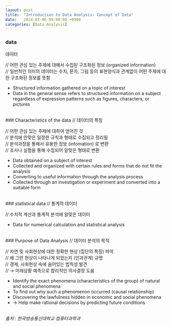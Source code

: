 ```yaml
---
layout: post
title:  "Introduction to Data Analysis: Concept of Data"
date:   2024-03-06 09:00:00 +0900
categories: [Data Analysis]
---
```


### data   
데이터   
   
// 어떤 관심 있는 주제에 대해서 수집된 구조화된 정보 (organized information)   
// 일반적인 의미의 데이터는 수치, 문자, 그림 등의 표현양식과 관계없이 어떤 주제에 대한 구조화된 정보를 뜻함   
- Structured information gathered on a topic of interest   
- Data in the general sense refers to structured information on a subject regardless of expression patterns such as figures, characters, or pictures   
   
<br />
### Characteristics of the data   
// 데이터의 특징   
   
// 어떤 관심 있는 주제에 대하여 얻어진 것   
// 분석에 안맞은 일정한 규칙과 형태로 수집되고 정리됨   
// 분석과정을 통해서 유용한 정보 (infomation) 로 변환   
// 조사나 실험을 통해 수집되어 알맞은 형태로 변환   
- Data obtained on a subject of interest   
- Collected and organized with certain rules and forms that do not fit the analysis   
- Converting to useful information through the analysis process   
- Collected through an investigation or experiment and converted into a suitable form   
   
<br />
### statistical data   
// 통계적 데이터   
   
// 수치적 계산과 통계적 분석에 알맞은 데이터   
- Data for numerical calculation and statistical analysis   
   
<br />
### Purpose of Data Analysis   
// 데이터 분석의 목적   
   
// 자연 및 사회현상에 대한 정확한 현상 (집단의 특징) 파악   
// 왜 그런 현상이 나타나게 되었는지 (인과관계) 규명   
// 경제, 사회현상 속에 숨어있는 법칙성 발견   
// → 미래상황 예측으로 합리적인 의사결정 도움   
- Identify the exact phenomena (characteristics of the group) of natural and social phenomena   
- To find out why such a phenomenon occurred (causal relationship)   
- Discovering the lawfulness hidden in economic and social phenomena   
- → Help make rational decisions by predicting future conditions   
   
<br />
<cite>출처 : 한국방송통신대학교 컴퓨터과학과</cite>
